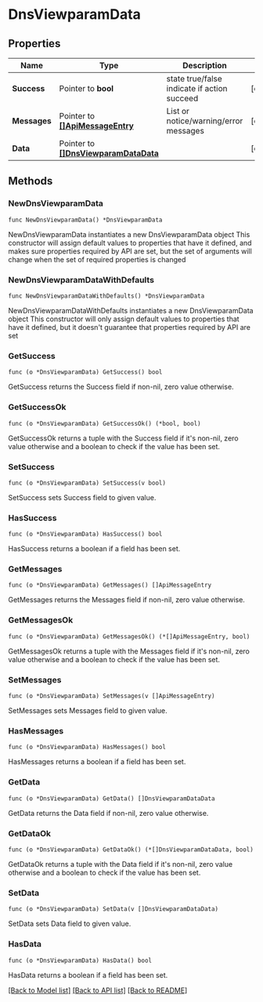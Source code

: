 # DnsViewparamData

## Properties

Name | Type | Description | Notes
------------ | ------------- | ------------- | -------------
**Success** | Pointer to **bool** | state true/false indicate if action succeed | [optional] 
**Messages** | Pointer to [**[]ApiMessageEntry**](ApiMessageEntry.md) | List or notice/warning/error messages | [optional] 
**Data** | Pointer to [**[]DnsViewparamDataData**](DnsViewparamDataData.md) |  | [optional] 

## Methods

### NewDnsViewparamData

`func NewDnsViewparamData() *DnsViewparamData`

NewDnsViewparamData instantiates a new DnsViewparamData object
This constructor will assign default values to properties that have it defined,
and makes sure properties required by API are set, but the set of arguments
will change when the set of required properties is changed

### NewDnsViewparamDataWithDefaults

`func NewDnsViewparamDataWithDefaults() *DnsViewparamData`

NewDnsViewparamDataWithDefaults instantiates a new DnsViewparamData object
This constructor will only assign default values to properties that have it defined,
but it doesn't guarantee that properties required by API are set

### GetSuccess

`func (o *DnsViewparamData) GetSuccess() bool`

GetSuccess returns the Success field if non-nil, zero value otherwise.

### GetSuccessOk

`func (o *DnsViewparamData) GetSuccessOk() (*bool, bool)`

GetSuccessOk returns a tuple with the Success field if it's non-nil, zero value otherwise
and a boolean to check if the value has been set.

### SetSuccess

`func (o *DnsViewparamData) SetSuccess(v bool)`

SetSuccess sets Success field to given value.

### HasSuccess

`func (o *DnsViewparamData) HasSuccess() bool`

HasSuccess returns a boolean if a field has been set.

### GetMessages

`func (o *DnsViewparamData) GetMessages() []ApiMessageEntry`

GetMessages returns the Messages field if non-nil, zero value otherwise.

### GetMessagesOk

`func (o *DnsViewparamData) GetMessagesOk() (*[]ApiMessageEntry, bool)`

GetMessagesOk returns a tuple with the Messages field if it's non-nil, zero value otherwise
and a boolean to check if the value has been set.

### SetMessages

`func (o *DnsViewparamData) SetMessages(v []ApiMessageEntry)`

SetMessages sets Messages field to given value.

### HasMessages

`func (o *DnsViewparamData) HasMessages() bool`

HasMessages returns a boolean if a field has been set.

### GetData

`func (o *DnsViewparamData) GetData() []DnsViewparamDataData`

GetData returns the Data field if non-nil, zero value otherwise.

### GetDataOk

`func (o *DnsViewparamData) GetDataOk() (*[]DnsViewparamDataData, bool)`

GetDataOk returns a tuple with the Data field if it's non-nil, zero value otherwise
and a boolean to check if the value has been set.

### SetData

`func (o *DnsViewparamData) SetData(v []DnsViewparamDataData)`

SetData sets Data field to given value.

### HasData

`func (o *DnsViewparamData) HasData() bool`

HasData returns a boolean if a field has been set.


[[Back to Model list]](../README.md#documentation-for-models) [[Back to API list]](../README.md#documentation-for-api-endpoints) [[Back to README]](../README.md)


